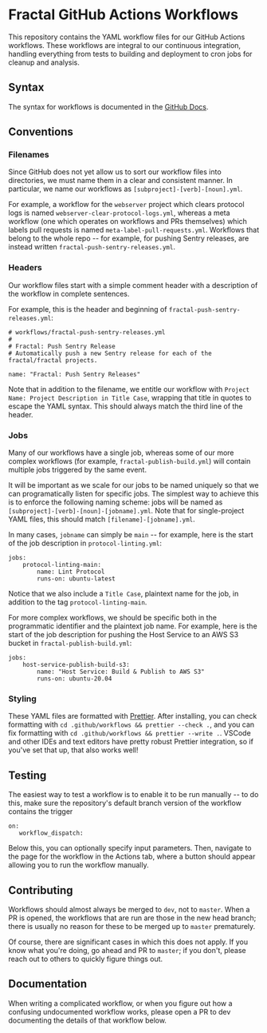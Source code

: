 # Fractal GitHub Actions Workflows

This repository contains the YAML workflow files for our GitHub Actions workflows. These workflows are integral to our continuous integration, handling everything from tests to building and deployment to cron jobs for cleanup and analysis.

## Syntax

The syntax for workflows is documented in the [GitHub Docs](https://docs.github.com/en/free-pro-team@latest/actions/reference/workflow-syntax-for-github-actions).

## Conventions

### Filenames

Since GitHub does not yet allow us to sort our workflow files into directories, we must name them in a clear and consistent manner. In particular, we name our workflows as `[subproject]-[verb]-[noun].yml`.

For example, a workflow for the `webserver` project which clears protocol logs is named `webserver-clear-protocol-logs.yml`, whereas a meta workflow (one which operates on workflows and PRs themselves) which labels pull requests is named `meta-label-pull-requests.yml`. Workflows that belong to the whole repo -- for example, for pushing Sentry releases, are instead written `fractal-push-sentry-releases.yml`.

### Headers

Our workflow files start with a simple comment header with a description of the workflow in complete sentences.

For example, this is the header and beginning of `fractal-push-sentry-releases.yml`:

```
# workflows/fractal-push-sentry-releases.yml
#
# Fractal: Push Sentry Release
# Automatically push a new Sentry release for each of the fractal/fractal projects.

name: "Fractal: Push Sentry Releases"
```

Note that in addition to the filename, we entitle our workflow with `Project Name: Project Description in Title Case`, wrapping that title in quotes to escape the YAML syntax. This should always match the third line of the header.

### Jobs

Many of our workflows have a single job, whereas some of our more complex workflows (for example, `fractal-publish-build.yml`) will contain multiple jobs triggered by the same event.

It will be important as we scale for our jobs to be named uniquely so that we can programatically listen for specific jobs. The simplest way to achieve this is to enforce the following naming scheme: jobs will be named as `[subproject]-[verb]-[noun]-[jobname].yml`. Note that for single-project YAML files, this should match `[filename]-[jobname].yml`.

In many cases, `jobname` can simply be `main` -- for example, here is the start of the job description in `protocol-linting.yml`:

```
jobs:
    protocol-linting-main:
        name: Lint Protocol
        runs-on: ubuntu-latest
```

Notice that we also include a `Title Case`, plaintext name for the job, in addition to the tag `protocol-linting-main`.

For more complex workflows, we should be specific both in the programmatic identifier and the plaintext job name. For example, here is the start of the job description for pushing the Host Service to an AWS S3 bucket in `fractal-publish-build.yml`:

```
jobs:
    host-service-publish-build-s3:
        name: "Host Service: Build & Publish to AWS S3"
        runs-on: ubuntu-20.04
```

### Styling

These YAML files are formatted with [Prettier](https://github.com/prettier/prettier). After installing, you can check formatting with `cd .github/workflows && prettier --check .`, and you can fix formatting with `cd .github/workflows && prettier --write .`. VSCode and other IDEs and text editors have pretty robust Prettier integration, so if you've set that up, that also works well!

## Testing

The easiest way to test a workflow is to enable it to be run manually -- to do this, make sure the repository's default branch version of the workflow contains the trigger

```
on:
   workflow_dispatch:
```

Below this, you can optionally specify input parameters. Then, navigate to the page for the workflow in the Actions tab, where a button should appear allowing you to run the workflow manually.

## Contributing

Workflows should almost always be merged to `dev`, not to `master`. When a PR is opened, the workflows that are run are those in the new head branch; there is usually no reason for these to be merged up to `master` prematurely.

Of course, there are significant cases in which this does not apply. If you know what you're doing, go ahead and PR to `master`; if you don't, please reach out to others to quickly figure things out.

## Documentation

When writing a complicated workflow, or when you figure out how a confusing undocumented workflow works, please open a PR to dev documenting the details of that workflow below.
